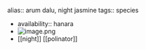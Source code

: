 alias:: arum dalu, night jasmine
tags:: species

- availability:: hanara
- ![image.png](https://peach-geographical-bat-397.mypinata.cloud/ipfs/Qmd6EQWPFV7YMhzWzQgzyRmKXUzUVb9N6kTMUspVWkEKJ2)
- [[night]] [[polinator]]